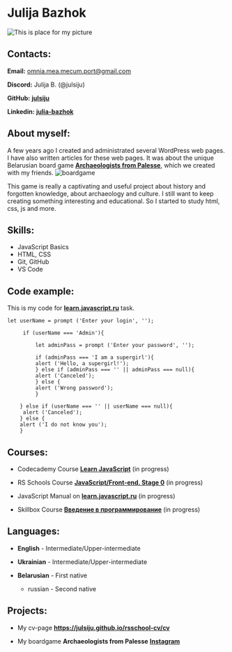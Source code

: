 # **Julija Bazhok**
![This is place for my picture](https://i.pinimg.com/280x280_RS/7e/f8/0f/7ef80f41d121da6f9048770fa22056e3.jpg)

## **Contacts:**

**Email:** omnia.mea.mecum.port@gmail.com

**Discord:** Julija B. (@julsiju)

**GitHub:** [**julsiju**](https://github.com/julsiju)

**Linkedin:**  [**julia-bazhok**](https://www.linkedin.com/in/julia-bazhok-226a8852/)

## **About myself:**

A few years ago I created and administrated several WordPress web pages. I have also written articles for these web pages. It was about the unique Belarusian board game [**Archaeologists from Palesse**](https://boardgameby.wordpress.com/2017/04/11/paleskiya-arheolagi/), which we created with my friends.
![boardgame](https://sun9-82.userapi.com/c638422/v638422422/16dcf/h_RrbmAWZRQ.jpg)

This game is really a captivating and useful project about history and forgotten knowledge, about archaeology and culture. I still want to keep creating something interesting and educational. So I started to study html, css, js and more.

## **Skills:**

* JavaScript Basics
* HTML, CSS
* Git, GitHub
* VS Code

## **Code example:**

This is my code for [**learn.javascript.ru**](https://learn.javascript.ru/) task.
```
let userName = prompt ('Enter your login', '');

     if (userName === 'Admin'){

         let adminPass = prompt ('Enter your password', '');
     
	     if (adminPass === 'I am a supergirl'){
         alert ('Hello, a supergirl!');
         } else if (adminPass === '' || adminPass === null){
         alert ('Canceled');
         } else {
         alert ('Wrong password');
         } 
		 
    } else if (userName === '' || userName === null){
     alert ('Canceled');
    } else {
    alert ('I do not know you');
    }
```

## **Courses:**

* Codecademy Course [**Learn JavaScript**](https://www.codecademy.com/learn/introduction-to-javascript) (in progress) 

* RS Schools Course [**JavaScript/Front-end. Stage 0**](https://rs.school/js-stage0/) (in progress)  
* JavaScript Manual on [**learn.javascript.ru**](https://learn.javascript.ru/) (in progress)
* Skillbox Course [**Введение в программирование**](https://go.skillbox.ru/) (in progress)


## **Languages:**

* **English** - Intermediate/Upper-intermediate

* **Ukrainian** - Intermediate/Upper-intermediate
* **Belarusian** - First native
    * russian - Second native

## **Projects:**

* My cv-page **<https://julsiju.github.io/rsschool-cv/cv>**

* My boardgame **Archaeologists from Palesse** [**Instagram**](https://www.instagram.com/paleskija_arxeolagi/)
